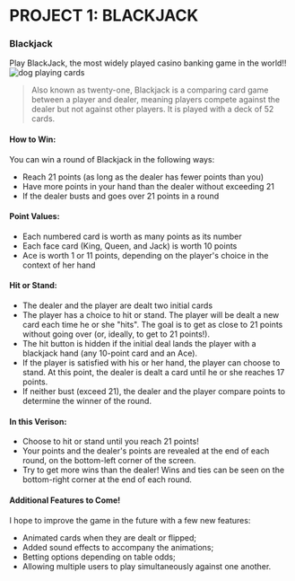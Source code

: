 # PROJECT 1: BLACKJACK

### Blackjack

Play BlackJack, the most widely played casino banking game in the world!!
![dog playing cards](http://img0.joyreactor.com/pics/post/auto-dog-animals-poker-346420.jpeg "dog")

> Also known as twenty-one,  Blackjack is a comparing card game between a player and dealer, meaning players compete against the dealer but not against other players. It is played with a deck of 52 cards.

#### How to Win:

You can win a round of Blackjack in the following ways:
- Reach 21 points (as long as the dealer has fewer points than you)
- Have more points in your hand than the dealer without exceeding 21
- If the dealer busts and goes over 21 points in a round

#### Point Values:
- Each numbered card is worth as many points as its number
- Each face card (King, Queen, and Jack) is worth 10 points
- Ace is worth 1 or 11 points, depending on the player's choice in the context of her hand

#### Hit or Stand:
- The dealer and the player are dealt two initial cards
- The player has a choice to hit or stand. The player will be dealt a new card each time he or she "hits". The goal is to get as close to 21 points without going over (or, ideally, to get to 21 points!).
- The hit button is hidden if the initial deal lands the player with a blackjack hand (any 10-point card and an Ace).
- If the player is satisfied with his or her hand, the player can choose to stand. At this point, the dealer is dealt a card until he or she reaches 17 points.
- If neither bust (exceed 21), the dealer and the player compare points to determine the winner of the round.

#### In this Verison:
- Choose to hit or stand until you reach 21 points! 
- Your points and the dealer's points are revealed at the end of each round, on the bottom-left corner of the screen.
- Try to get more wins than the dealer! Wins and ties can be seen on the bottom-right corner at the end of each round.

#### Additional Features to Come!

I hope to improve the game in the future with a few new features:

- Animated cards when they are dealt or flipped;
- Added sound effects to accompany the animations;
- Betting options depending on table odds;
- Allowing multiple users to play simultaneously against one another.
